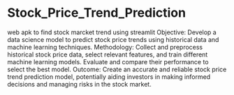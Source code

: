 # Stock_Price_Trend_Prediction
web apk to find stock marcket trend using streamlit 
Objective: Develop a data science model to predict stock price trends using historical data and machine learning techniques.
Methodology: Collect and preprocess historical stock price data, select relevant features, and train different machine learning models. Evaluate and compare their performance to select the best model.
Outcome: Create an accurate and reliable stock price trend prediction model, potentially aiding investors in making informed decisions and managing risks in the stock market.
